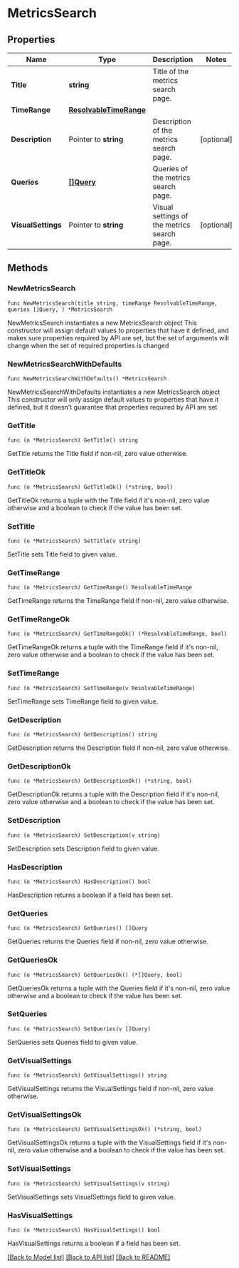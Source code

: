 # MetricsSearch

## Properties

Name | Type | Description | Notes
------------ | ------------- | ------------- | -------------
**Title** | **string** | Title of the metrics search page. | 
**TimeRange** | [**ResolvableTimeRange**](ResolvableTimeRange.md) |  | 
**Description** | Pointer to **string** | Description of the metrics search page. | [optional] 
**Queries** | [**[]Query**](Query.md) | Queries of the metrics search page. | 
**VisualSettings** | Pointer to **string** | Visual settings of the metrics search page. | [optional] 

## Methods

### NewMetricsSearch

`func NewMetricsSearch(title string, timeRange ResolvableTimeRange, queries []Query, ) *MetricsSearch`

NewMetricsSearch instantiates a new MetricsSearch object
This constructor will assign default values to properties that have it defined,
and makes sure properties required by API are set, but the set of arguments
will change when the set of required properties is changed

### NewMetricsSearchWithDefaults

`func NewMetricsSearchWithDefaults() *MetricsSearch`

NewMetricsSearchWithDefaults instantiates a new MetricsSearch object
This constructor will only assign default values to properties that have it defined,
but it doesn't guarantee that properties required by API are set

### GetTitle

`func (o *MetricsSearch) GetTitle() string`

GetTitle returns the Title field if non-nil, zero value otherwise.

### GetTitleOk

`func (o *MetricsSearch) GetTitleOk() (*string, bool)`

GetTitleOk returns a tuple with the Title field if it's non-nil, zero value otherwise
and a boolean to check if the value has been set.

### SetTitle

`func (o *MetricsSearch) SetTitle(v string)`

SetTitle sets Title field to given value.


### GetTimeRange

`func (o *MetricsSearch) GetTimeRange() ResolvableTimeRange`

GetTimeRange returns the TimeRange field if non-nil, zero value otherwise.

### GetTimeRangeOk

`func (o *MetricsSearch) GetTimeRangeOk() (*ResolvableTimeRange, bool)`

GetTimeRangeOk returns a tuple with the TimeRange field if it's non-nil, zero value otherwise
and a boolean to check if the value has been set.

### SetTimeRange

`func (o *MetricsSearch) SetTimeRange(v ResolvableTimeRange)`

SetTimeRange sets TimeRange field to given value.


### GetDescription

`func (o *MetricsSearch) GetDescription() string`

GetDescription returns the Description field if non-nil, zero value otherwise.

### GetDescriptionOk

`func (o *MetricsSearch) GetDescriptionOk() (*string, bool)`

GetDescriptionOk returns a tuple with the Description field if it's non-nil, zero value otherwise
and a boolean to check if the value has been set.

### SetDescription

`func (o *MetricsSearch) SetDescription(v string)`

SetDescription sets Description field to given value.

### HasDescription

`func (o *MetricsSearch) HasDescription() bool`

HasDescription returns a boolean if a field has been set.

### GetQueries

`func (o *MetricsSearch) GetQueries() []Query`

GetQueries returns the Queries field if non-nil, zero value otherwise.

### GetQueriesOk

`func (o *MetricsSearch) GetQueriesOk() (*[]Query, bool)`

GetQueriesOk returns a tuple with the Queries field if it's non-nil, zero value otherwise
and a boolean to check if the value has been set.

### SetQueries

`func (o *MetricsSearch) SetQueries(v []Query)`

SetQueries sets Queries field to given value.


### GetVisualSettings

`func (o *MetricsSearch) GetVisualSettings() string`

GetVisualSettings returns the VisualSettings field if non-nil, zero value otherwise.

### GetVisualSettingsOk

`func (o *MetricsSearch) GetVisualSettingsOk() (*string, bool)`

GetVisualSettingsOk returns a tuple with the VisualSettings field if it's non-nil, zero value otherwise
and a boolean to check if the value has been set.

### SetVisualSettings

`func (o *MetricsSearch) SetVisualSettings(v string)`

SetVisualSettings sets VisualSettings field to given value.

### HasVisualSettings

`func (o *MetricsSearch) HasVisualSettings() bool`

HasVisualSettings returns a boolean if a field has been set.


[[Back to Model list]](../README.md#documentation-for-models) [[Back to API list]](../README.md#documentation-for-api-endpoints) [[Back to README]](../README.md)


